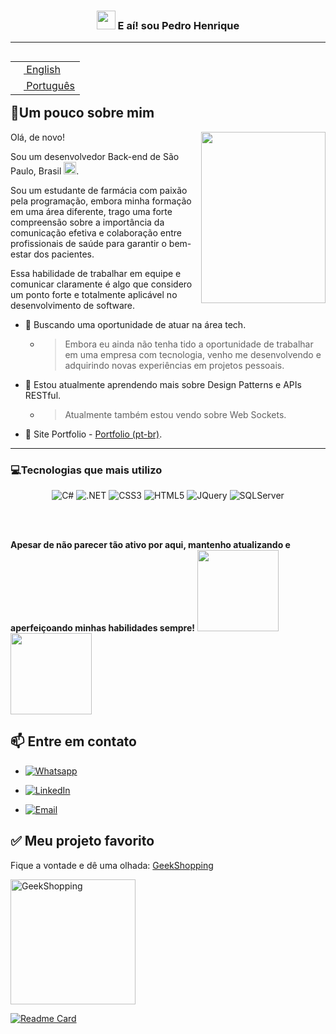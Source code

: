 <h3 align="center"> <img src="https://user-images.githubusercontent.com/102628363/231211568-20fd828e-e68b-43b2-9651-aba4a7e7c44a.gif" width="30px"> E aí! sou Pedro Henrique</h3>

---
<table align="right">
 <tr><td><a href="README.md"><img src="https://user-images.githubusercontent.com/102628363/231239969-8fc8f9d2-6230-4ab5-96b7-9a71342473cc.png" height="13"> English</a></td></tr>
 <tr><td><a href="README-pt-br.md"><img src="https://user-images.githubusercontent.com/102628363/231239848-6de154b3-d9f2-4856-887f-cf674ec5497f.png" height="13"> Português</a></td></tr>
</table>

<br>

## 📖Um pouco sobre mim
Olá, de novo!
<img align="right" width="199px" height="274px" src="https://user-images.githubusercontent.com/102628363/231224796-e1a67304-74f1-48a3-8b0a-9ff0c17cc708.gif">

<p align="left">Sou um desenvolvedor Back-end de São Paulo, Brasil <img width="20px" src="https://user-images.githubusercontent.com/102628363/231239848-6de154b3-d9f2-4856-887f-cf674ec5497f.png">.</p>

Sou um estudante de farmácia com paixão pela programação, embora minha formação em uma área diferente, trago uma forte compreensão sobre a importância da comunicação efetiva e colaboração entre profissionais de saúde para garantir o bem-estar dos pacientes.

Essa habilidade de trabalhar em equipe e comunicar claramente é algo que considero um ponto forte e totalmente aplicável no desenvolvimento de software.

- 🔭 Buscando uma oportunidade de atuar na área tech.
   - > Embora eu ainda não tenha tido a oportunidade de trabalhar em uma empresa com tecnologia, venho me desenvolvendo e adquirindo novas experiências em projetos pessoais.
- 🌱 Estou atualmente aprendendo mais sobre Design Patterns e APIs RESTful.
    - > Atualmente também estou vendo sobre Web Sockets.
- 💼 Site Portfolio - [Portfolio (pt-br)](https://devpedroportfolio.netlify.app/).
 
---

  <h3>💻Tecnologias que mais utilizo</h3>
  <p align="center">
    <img alt="C#" src="https://img.shields.io/badge/C%23-239120?style=for-the-badge&logo=c-sharp&logoColor=white"/>
    <img alt=".NET" src="https://img.shields.io/badge/.NET-5C2D91?style=for-the-badge&logo=.net&logoColor=white"/>
    <img alt="CSS3" src="https://img.shields.io/badge/CSS-239120?&style=for-the-badge&logo=css3&logoColor=white"/>
    <img alt="HTML5" src="https://img.shields.io/badge/HTML5-E34F26?style=for-the-badge&logo=html5&logoColor=white"/>
    <img alt="JQuery" src="https://img.shields.io/badge/jQuery-0769AD?style=for-the-badge&logo=jquery&logoColor=white"/>
    <img alt="SQLServer" src="https://img.shields.io/badge/Microsoft%20SQL%20Sever-CC2927?style=for-the-badge&logo=microsoft%20sql%20server&logoColor=white"/>
  </p>
<br>



<br>

**Apesar de não parecer tão ativo por aqui, mantenho atualizando e aperfeiçoando minhas habilidades sempre!**
<img height="130px" src="https://github-readme-stats.vercel.app/api?username=Pedroh-Silva&show_icons=true&theme=transparent&hide=contribs,prs&hide_title=true">
<img height="130px" src="https://github-readme-stats.vercel.app/api/top-langs/?username=Pedroh-Silva&layout=compact&theme=transparent&langs_count=4&hide=less">


## 📫 Entre em contato

- [![Whatsapp](https://img.shields.io/badge/WhatsApp-25D366?style=for-the-badge&logo=whatsapp&logoColor=white)](https://wa.me/5511981114432)

- [![LinkedIn](https://img.shields.io/badge/LinkedIn-0077B5?style=for-the-badge&logo=linkedin&logoColor=white)](https://www.linkedin.com/in/pedro-silva-12022001/)

- [![Email](https://img.shields.io/badge/Gmail-D14836?style=for-the-badge&logo=gmail&logoColor=white)](mailto:pehenriquesilva1202@gmail.com)


## ✅ Meu projeto favorito
Fique a vontade e dê uma olhada: [GeekShopping](https://github.com/Pedroh-silva/Microservices-GeekShopping)

<img width="200" alt="GeekShopping" src="https://user-images.githubusercontent.com/102628363/230468965-cbac2079-8020-4de3-8d3f-1b26261454ca.png"/>

[![Readme Card](https://github-readme-stats.vercel.app/api/pin/?username=Pedroh-silva&repo=Microservices-GeekShopping&theme=transparent)](https://github.com/Pedroh-silva/Microservices-GeekShopping)
